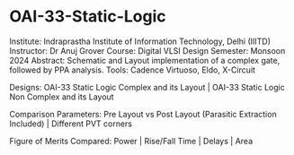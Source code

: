 # OAI-33-Static-Logic
Institute: Indraprastha Institute of Information Technology, Delhi (IIITD)
Instructor: Dr Anuj Grover
Course: Digital VLSI Design
Semester: Monsoon 2024
Abstract: Schematic and Layout implementation of a complex gate, followed by PPA analysis.
Tools: Cadence Virtuoso, Eldo, X-Circuit

Designs: OAI-33 Static Logic Complex and its Layout | OAI-33 Static Logic Non Complex and its Layout

Comparison Parameters: Pre Layout vs Post Layout (Parasitic Extraction Included) | Different PVT corners

Figure of Merits Compared: Power | Rise/Fall Time | Delays | Area

